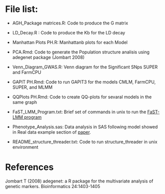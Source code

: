 # File list:

- AGH_Package matrices.R: Code to produce the G matrix

- LD_Decay.R : Code to produce the Kb for the LD decay 

- Manhattan Plots PH.R: Manhattanb plots for each Model

- PCA.Rmd: Code to generate the Population structure analisis using adegenet package (Jombart 2008)

- Venn_Diagram_GWAS.R: Venn diagram for the Significant SNps SUPER and FarmCPU

- GAPIT PH.Rmd: Code to run GAPIT3 for the models CMLM, FarmCPU, SUPER, and MLMM

- QQPlots PH.Rmd: Code to create QQ-plots for sevaral models in the same graph

- FaST_LMM_Program.txt: Brief set of commands in unix to run the [FaST-LMM program](https://github.com/fastlmm/FaST-LMM.git)

- Phenotype_Analysis.sas: Data analysis in SAS following model showed in Real data example section of [paper]().

- README_structure_threader.txt: Code to run structure_threader in unix environment

# References


Jombart T (2008) adegenet: a R package for the multivariate analysis of genetic markers. Bioinformatics 24:1403-1405
